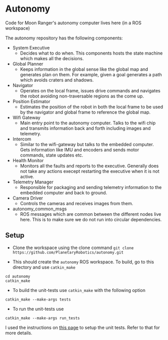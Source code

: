 # Autonomy
Code for Moon Ranger's autonomy computer lives here (in a ROS workspace)

The autonomy repository has the following components:
- System Executive
  - Decides what to do when. This components hosts the state machine which makes all the decisions.
- Global Planner
  - Keeps information in the global sense like the global map and generates plan on them. For example, given a goal generates a path which avoids craters and shadows.
- Navigator
  - Operates on the local frame, issues drive commands and navigates the robot avoiding non-traversable regions as the come up.
- Position Estimator
  - Estimates the position of the robot in both the local frame to be used by the navigator and global frame to reference the global map.
- Wifi Gateway
  - Main entry point to the autonomy computer. Talks to the wifi chip and transmits information back and forth including images and telemetry.
- Intercom
  - Similar to the wifi-gateway but talks to the embedded computer. Gets information like IMU and encoders and sends motor commands, state updates etc. 
- Health Monitor
  - Monitors all the faults and reports to the executive. Generally does not take any actions execept restarting the executive when it is not active.
- Telemetry Manager 
  - Responsible for packaging and sending telemetry information to the embedded computer and back to ground.
- Camera Driver
  - Controls the cameras and receives images from them.
- autonomy_common_msgs
  - ROS messages which are common between the different nodes live here. This is to make sure we do not run into circular dependencies.

## Setup
- Clone the workspace using the clone command
`git clone https://github.com/PlanetaryRobotics/autonomy.git`

- This should create the `autonomy` ROS workspace. To build, go to this directory and use `catkin_make`
```
cd autonomy
catkin_make
```

- To build the unit-tests use `catkin_make` with the following option
```
catkin_make --make-args tests
```

- To run the unit-tests use
```
catkin_make --make-args run_tests
```

I used the instructions on [this page](http://wiki.ros.org/rostest/Writing) to setup the unit tests. Refer to that for more details.

